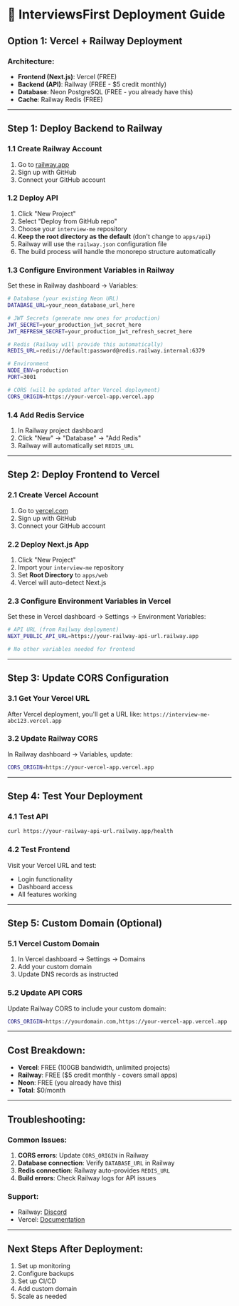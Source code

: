 # 🚀 InterviewsFirst Deployment Guide

## Option 1: Vercel + Railway Deployment

### **Architecture:**
- **Frontend (Next.js)**: Vercel (FREE)
- **Backend (API)**: Railway (FREE - $5 credit monthly)
- **Database**: Neon PostgreSQL (FREE - you already have this)
- **Cache**: Railway Redis (FREE)

---

## **Step 1: Deploy Backend to Railway**

### 1.1 Create Railway Account
1. Go to [railway.app](https://railway.app)
2. Sign up with GitHub
3. Connect your GitHub account

### 1.2 Deploy API
1. Click "New Project"
2. Select "Deploy from GitHub repo"
3. Choose your `interview-me` repository
4. **Keep the root directory as the default** (don't change to `apps/api`)
5. Railway will use the `railway.json` configuration file
6. The build process will handle the monorepo structure automatically

### 1.3 Configure Environment Variables in Railway
Set these in Railway dashboard → Variables:

```bash
# Database (your existing Neon URL)
DATABASE_URL=your_neon_database_url_here

# JWT Secrets (generate new ones for production)
JWT_SECRET=your_production_jwt_secret_here
JWT_REFRESH_SECRET=your_production_jwt_refresh_secret_here

# Redis (Railway will provide this automatically)
REDIS_URL=redis://default:password@redis.railway.internal:6379

# Environment
NODE_ENV=production
PORT=3001

# CORS (will be updated after Vercel deployment)
CORS_ORIGIN=https://your-vercel-app.vercel.app
```

### 1.4 Add Redis Service
1. In Railway project dashboard
2. Click "New" → "Database" → "Add Redis"
3. Railway will automatically set `REDIS_URL`

---

## **Step 2: Deploy Frontend to Vercel**

### 2.1 Create Vercel Account
1. Go to [vercel.com](https://vercel.com)
2. Sign up with GitHub
3. Connect your GitHub account

### 2.2 Deploy Next.js App
1. Click "New Project"
2. Import your `interview-me` repository
3. Set **Root Directory** to `apps/web`
4. Vercel will auto-detect Next.js

### 2.3 Configure Environment Variables in Vercel
Set these in Vercel dashboard → Settings → Environment Variables:

```bash
# API URL (from Railway deployment)
NEXT_PUBLIC_API_URL=https://your-railway-api-url.railway.app

# No other variables needed for frontend
```

---

## **Step 3: Update CORS Configuration**

### 3.1 Get Your Vercel URL
After Vercel deployment, you'll get a URL like:
`https://interview-me-abc123.vercel.app`

### 3.2 Update Railway CORS
In Railway dashboard → Variables, update:
```bash
CORS_ORIGIN=https://your-vercel-app.vercel.app
```

---

## **Step 4: Test Your Deployment**

### 4.1 Test API
```bash
curl https://your-railway-api-url.railway.app/health
```

### 4.2 Test Frontend
Visit your Vercel URL and test:
- Login functionality
- Dashboard access
- All features working

---

## **Step 5: Custom Domain (Optional)**

### 5.1 Vercel Custom Domain
1. In Vercel dashboard → Settings → Domains
2. Add your custom domain
3. Update DNS records as instructed

### 5.2 Update API CORS
Update Railway CORS to include your custom domain:
```bash
CORS_ORIGIN=https://yourdomain.com,https://your-vercel-app.vercel.app
```

---

## **Cost Breakdown:**
- **Vercel**: FREE (100GB bandwidth, unlimited projects)
- **Railway**: FREE ($5 credit monthly - covers small apps)
- **Neon**: FREE (you already have this)
- **Total**: $0/month

---

## **Troubleshooting:**

### Common Issues:
1. **CORS errors**: Update `CORS_ORIGIN` in Railway
2. **Database connection**: Verify `DATABASE_URL` in Railway
3. **Redis connection**: Railway auto-provides `REDIS_URL`
4. **Build errors**: Check Railway logs for API issues

### Support:
- Railway: [Discord](https://discord.gg/railway)
- Vercel: [Documentation](https://vercel.com/docs)

---

## **Next Steps After Deployment:**
1. Set up monitoring
2. Configure backups
3. Set up CI/CD
4. Add custom domain
5. Scale as needed
